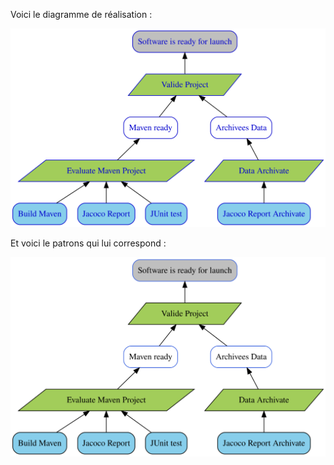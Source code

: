 
Voici le diagramme de réalisation : 

![link to Google](https://github.com/Nicolas-Corbiere/TestProjet/blob/master/justification/output/basic_REA.svg)

Et voici le patrons qui lui correspond :


![link to Google](https://github.com/Nicolas-Corbiere/TestProjet/blob/master/justification/output/basic.svg)

